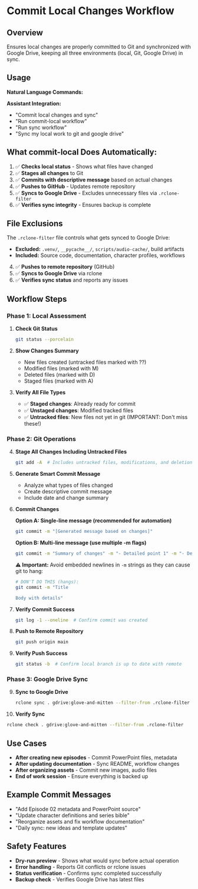 # Commit Local Changes Workflow

## Overview
Ensures local changes are properly committed to Git and synchronized with Google Drive, keeping all three environments (local, Git, Google Drive) in sync.

## Usage
**Natural Language Commands:**

**Assistant Integration:**
- "Commit local changes and sync"
- "Run commit-local workflow"
- "Run sync workflow"
- "Sync my local work to git and google drive"

## What commit-local Does Automatically:
1. ✅ **Checks local status** - Shows what files have changed
2. ✅ **Stages all changes** to Git
3. ✅ **Commits with descriptive message** based on actual changes
4. ✅ **Pushes to GitHub** - Updates remote repository
5. ✅ **Syncs to Google Drive** - Excludes unnecessary files via `.rclone-filter`
6. ✅ **Verifies sync integrity** - Ensures backup is complete

## File Exclusions
The `.rclone-filter` file controls what gets synced to Google Drive:
- **Excluded:** `.venv/`, `__pycache__/`, `scripts/audio-cache/`, build artifacts
- **Included:** Source code, documentation, character profiles, workflows
4. ✅ **Pushes to remote repository** (GitHub)
5. ✅ **Syncs to Google Drive** via rclone
6. ✅ **Verifies sync status** and reports any issues

## Workflow Steps

### Phase 1: Local Assessment
1. **Check Git Status**
   ```bash
   git status --porcelain
   ```

2. **Show Changes Summary**
   - New files created (untracked files marked with ??)
   - Modified files (marked with M)
   - Deleted files (marked with D)
   - Staged files (marked with A)

3. **Verify All File Types**
   - ✅ **Staged changes**: Already ready for commit
   - ✅ **Unstaged changes**: Modified tracked files
   - ✅ **Untracked files**: New files not yet in git (IMPORTANT: Don't miss these!)

### Phase 2: Git Operations
4. **Stage All Changes Including Untracked Files**
   ```bash
   git add -A  # Includes untracked files, modifications, and deletions
   ```

4. **Generate Smart Commit Message**
   - Analyze what types of files changed
   - Create descriptive commit message
   - Include date and change summary

5. **Commit Changes**
   
   **Option A: Single-line message (recommended for automation)**
   ```bash
   git commit -m "[Generated message based on changes]"
   ```
   
   **Option B: Multi-line message (use multiple -m flags)**
   ```bash
   git commit -m "Summary of changes" -m "- Detailed point 1" -m "- Detailed point 2"
   ```
   
   **⚠️ Important:** Avoid embedded newlines in `-m` strings as they can cause git to hang:
   ```bash
   # DON'T DO THIS (hangs):
   git commit -m "Title
   
   Body with details"
   ```

6. **Verify Commit Success**
   ```bash
   git log -1 --oneline  # Confirm commit was created
   ```

7. **Push to Remote Repository**
   ```bash
   git push origin main
   ```

8. **Verify Push Success**
   ```bash
   git status -b  # Confirm local branch is up to date with remote
   ```

### Phase 3: Google Drive Sync
9. **Sync to Google Drive**
   ```bash
   rclone sync . gdrive:glove-and-mitten --filter-from .rclone-filter --progress
   ```

10. **Verify Sync**
   ```bash
   rclone check . gdrive:glove-and-mitten --filter-from .rclone-filter
   ```

## Use Cases
- **After creating new episodes** - Commit PowerPoint files, metadata
- **After updating documentation** - Sync README, workflow changes  
- **After organizing assets** - Commit new images, audio files
- **End of work session** - Ensure everything is backed up

## Example Commit Messages
- "Add Episode 02 metadata and PowerPoint source"
- "Update character definitions and series bible"  
- "Reorganize assets and fix workflow documentation"
- "Daily sync: new ideas and template updates"

## Safety Features
- **Dry-run preview** - Shows what would sync before actual operation
- **Error handling** - Reports Git conflicts or rclone issues
- **Status verification** - Confirms sync completed successfully
- **Backup check** - Verifies Google Drive has latest files
